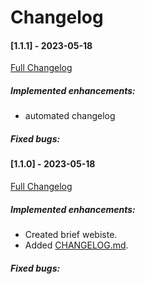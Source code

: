 # Changelog
#### [1.1.1] - 2023-05-18

[Full Changelog](https://github.com/Borecjeborec1/Pequena/commits/main)

##### Implemented enhancements:
- automated changelog 

##### Fixed bugs:


#### [1.1.0] - 2023-05-18

[Full Changelog](https://github.com/Borecjeborec1/Pequena/commits/main)

##### Implemented enhancements:

- Created brief webiste.
- Added [CHANGELOG.md](https://github.com/Borecjeborec1/Pequena/CHANGELOG.md).

##### Fixed bugs:
